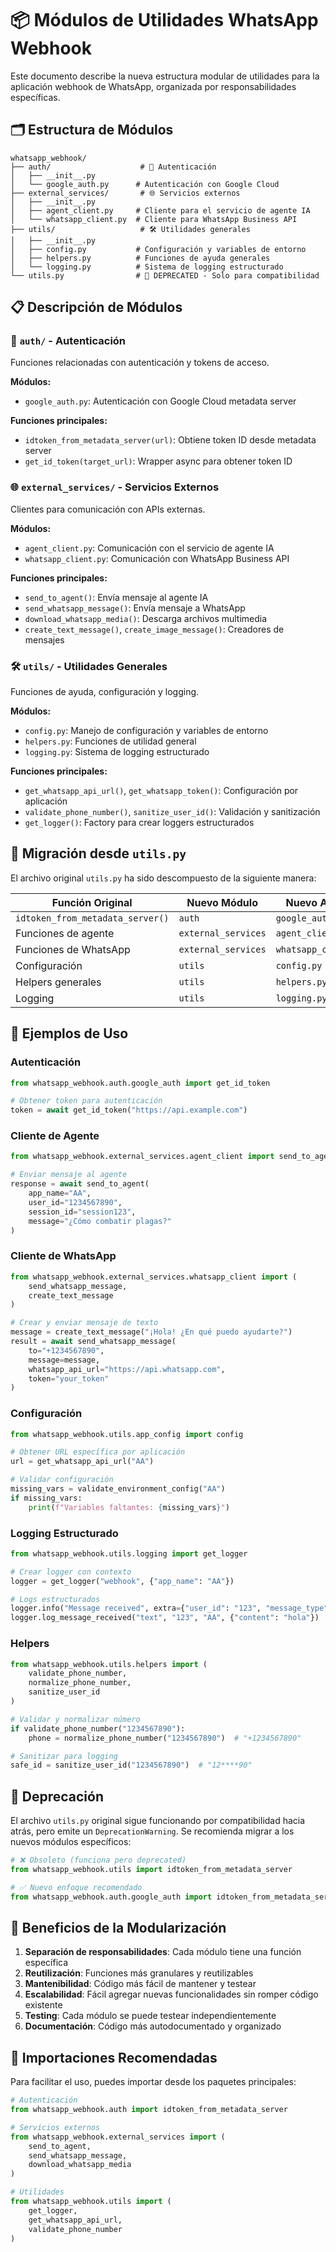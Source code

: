 # 📦 Módulos de Utilidades WhatsApp Webhook

Este documento describe la nueva estructura modular de utilidades para la aplicación webhook de WhatsApp, organizada por responsabilidades específicas.

## 🗂️ Estructura de Módulos

```
whatsapp_webhook/
├── auth/                    # 🔐 Autenticación
│   ├── __init__.py
│   └── google_auth.py      # Autenticación con Google Cloud
├── external_services/       # 🌐 Servicios externos
│   ├── __init__.py
│   ├── agent_client.py     # Cliente para el servicio de agente IA
│   └── whatsapp_client.py  # Cliente para WhatsApp Business API
├── utils/                   # 🛠️ Utilidades generales
│   ├── __init__.py
│   ├── config.py           # Configuración y variables de entorno
│   ├── helpers.py          # Funciones de ayuda generales
│   └── logging.py          # Sistema de logging estructurado
└── utils.py                # 🚨 DEPRECATED - Solo para compatibilidad
```

## 📋 Descripción de Módulos

### 🔐 `auth/` - Autenticación
Funciones relacionadas con autenticación y tokens de acceso.

**Módulos:**
- `google_auth.py`: Autenticación con Google Cloud metadata server

**Funciones principales:**
- `idtoken_from_metadata_server(url)`: Obtiene token ID desde metadata server
- `get_id_token(target_url)`: Wrapper async para obtener token ID

### 🌐 `external_services/` - Servicios Externos
Clientes para comunicación con APIs externas.

**Módulos:**
- `agent_client.py`: Comunicación con el servicio de agente IA
- `whatsapp_client.py`: Comunicación con WhatsApp Business API

**Funciones principales:**
- `send_to_agent()`: Envía mensaje al agente IA
- `send_whatsapp_message()`: Envía mensaje a WhatsApp
- `download_whatsapp_media()`: Descarga archivos multimedia
- `create_text_message()`, `create_image_message()`: Creadores de mensajes

### 🛠️ `utils/` - Utilidades Generales
Funciones de ayuda, configuración y logging.

**Módulos:**
- `config.py`: Manejo de configuración y variables de entorno
- `helpers.py`: Funciones de utilidad general
- `logging.py`: Sistema de logging estructurado

**Funciones principales:**
- `get_whatsapp_api_url()`, `get_whatsapp_token()`: Configuración por aplicación
- `validate_phone_number()`, `sanitize_user_id()`: Validación y sanitización
- `get_logger()`: Factory para crear loggers estructurados

## 🔄 Migración desde `utils.py`

El archivo original `utils.py` ha sido descompuesto de la siguiente manera:

| Función Original | Nuevo Módulo | Nuevo Archivo |
|------------------|--------------|---------------|
| `idtoken_from_metadata_server()` | `auth` | `google_auth.py` |
| Funciones de agente | `external_services` | `agent_client.py` |
| Funciones de WhatsApp | `external_services` | `whatsapp_client.py` |
| Configuración | `utils` | `config.py` |
| Helpers generales | `utils` | `helpers.py` |
| Logging | `utils` | `logging.py` |

## 📖 Ejemplos de Uso

### Autenticación
```python
from whatsapp_webhook.auth.google_auth import get_id_token

# Obtener token para autenticación
token = await get_id_token("https://api.example.com")
```

### Cliente de Agente
```python
from whatsapp_webhook.external_services.agent_client import send_to_agent

# Enviar mensaje al agente
response = await send_to_agent(
    app_name="AA",
    user_id="1234567890",
    session_id="session123",
    message="¿Cómo combatir plagas?"
)
```

### Cliente de WhatsApp
```python
from whatsapp_webhook.external_services.whatsapp_client import (
    send_whatsapp_message, 
    create_text_message
)

# Crear y enviar mensaje de texto
message = create_text_message("¡Hola! ¿En qué puedo ayudarte?")
result = await send_whatsapp_message(
    to="+1234567890",
    message=message,
    whatsapp_api_url="https://api.whatsapp.com",
    token="your_token"
)
```

### Configuración
```python
from whatsapp_webhook.utils.app_config import config

# Obtener URL específica por aplicación
url = get_whatsapp_api_url("AA")

# Validar configuración
missing_vars = validate_environment_config("AA")
if missing_vars:
    print(f"Variables faltantes: {missing_vars}")
```

### Logging Estructurado
```python
from whatsapp_webhook.utils.logging import get_logger

# Crear logger con contexto
logger = get_logger("webhook", {"app_name": "AA"})

# Logs estructurados
logger.info("Message received", extra={"user_id": "123", "message_type": "text"})
logger.log_message_received("text", "123", "AA", {"content": "hola"})
```

### Helpers
```python
from whatsapp_webhook.utils.helpers import (
    validate_phone_number,
    normalize_phone_number,
    sanitize_user_id
)

# Validar y normalizar número
if validate_phone_number("1234567890"):
    phone = normalize_phone_number("1234567890")  # "+1234567890"

# Sanitizar para logging
safe_id = sanitize_user_id("1234567890")  # "12****90"
```

## 🚨 Deprecación

El archivo `utils.py` original sigue funcionando por compatibilidad hacia atrás, pero emite un `DeprecationWarning`. Se recomienda migrar a los nuevos módulos específicos:

```python
# ❌ Obsoleto (funciona pero deprecated)
from whatsapp_webhook.utils import idtoken_from_metadata_server

# ✅ Nuevo enfoque recomendado
from whatsapp_webhook.auth.google_auth import idtoken_from_metadata_server
```

## 🎯 Beneficios de la Modularización

1. **Separación de responsabilidades**: Cada módulo tiene una función específica
2. **Reutilización**: Funciones más granulares y reutilizables
3. **Mantenibilidad**: Código más fácil de mantener y testear
4. **Escalabilidad**: Fácil agregar nuevas funcionalidades sin romper código existente
5. **Testing**: Cada módulo se puede testear independientemente
6. **Documentación**: Código más autodocumentado y organizado

## 🔗 Importaciones Recomendadas

Para facilitar el uso, puedes importar desde los paquetes principales:

```python
# Autenticación
from whatsapp_webhook.auth import idtoken_from_metadata_server

# Servicios externos
from whatsapp_webhook.external_services import (
    send_to_agent, 
    send_whatsapp_message, 
    download_whatsapp_media
)

# Utilidades
from whatsapp_webhook.utils import (
    get_logger,
    get_whatsapp_api_url,
    validate_phone_number
)
```
